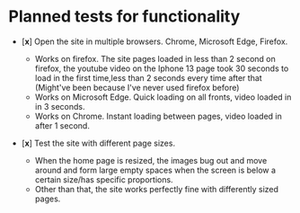 # Planned tests for functionality

* [**x**] Open the site in multiple browsers. Chrome, Microsoft Edge, Firefox.

  * Works on firefox. The site pages loaded in less than 2 second on firefox, the youtube video on the Iphone 13 page took 30 seconds to load in the first time,less than 2 seconds every time after that (Might've been because I've never used firefox before)
  * Works on Microsoft Edge. Quick loading on all fronts, video loaded in in 3 seconds.
  * Works on Chrome. Instant loading between pages, video loaded in after 1 second.

* [**x**] Test the site with different page sizes.
  
  * When the home page is resized, the images bug out and move around and form large empty spaces when the screen is below a certain size/has specific proportions.
  * Other than that, the site works perfectly fine with differently sized pages.